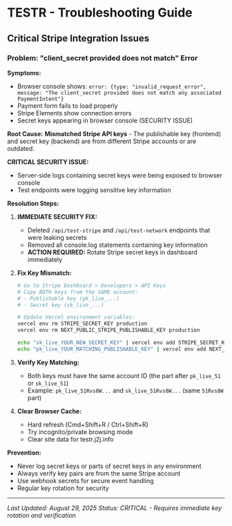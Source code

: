# TESTR - Troubleshooting Guide

## Critical Stripe Integration Issues

### Problem: "client_secret provided does not match" Error

**Symptoms:**
- Browser console shows: `error: {type: "invalid_request_error", message: "The client_secret provided does not match any associated PaymentIntent"}`
- Payment form fails to load properly
- Stripe Elements show connection errors
- Secret keys appearing in browser console (SECURITY ISSUE)

**Root Cause:**
**Mismatched Stripe API keys** - The publishable key (frontend) and secret key (backend) are from different Stripe accounts or are outdated.

**CRITICAL SECURITY ISSUE:**
- Server-side logs containing secret keys were being exposed to browser console
- Test endpoints were logging sensitive key information

**Resolution Steps:**

1. **IMMEDIATE SECURITY FIX:**
   - Deleted `/api/test-stripe` and `/api/test-network` endpoints that were leaking secrets
   - Removed all console.log statements containing key information
   - **ACTION REQUIRED:** Rotate Stripe secret keys in dashboard immediately

2. **Fix Key Mismatch:**
   ```bash
   # Go to Stripe Dashboard > Developers > API Keys
   # Copy BOTH keys from the SAME account:
   # - Publishable key (pk_live_...)  
   # - Secret key (sk_live_...)
   
   # Update Vercel environment variables:
   vercel env rm STRIPE_SECRET_KEY production
   vercel env rm NEXT_PUBLIC_STRIPE_PUBLISHABLE_KEY production
   
   echo "sk_live_YOUR_NEW_SECRET_KEY" | vercel env add STRIPE_SECRET_KEY production
   echo "pk_live_YOUR_MATCHING_PUBLISHABLE_KEY" | vercel env add NEXT_PUBLIC_STRIPE_PUBLISHABLE_KEY production
   ```

3. **Verify Key Matching:**
   - Both keys must have the same account ID (the part after `pk_live_51` or `sk_live_51`)
   - Example: `pk_live_51Rvs8W...` and `sk_live_51Rvs8W...` (same `51Rvs8W` part)

4. **Clear Browser Cache:**
   - Hard refresh (Cmd+Shift+R / Ctrl+Shift+R)
   - Try incognito/private browsing mode
   - Clear site data for testr.j2j.info

**Prevention:**
- Never log secret keys or parts of secret keys in any environment
- Always verify key pairs are from the same Stripe account
- Use webhook secrets for secure event handling
- Regular key rotation for security

---

*Last Updated: August 29, 2025*
*Status: CRITICAL - Requires immediate key rotation and verification*